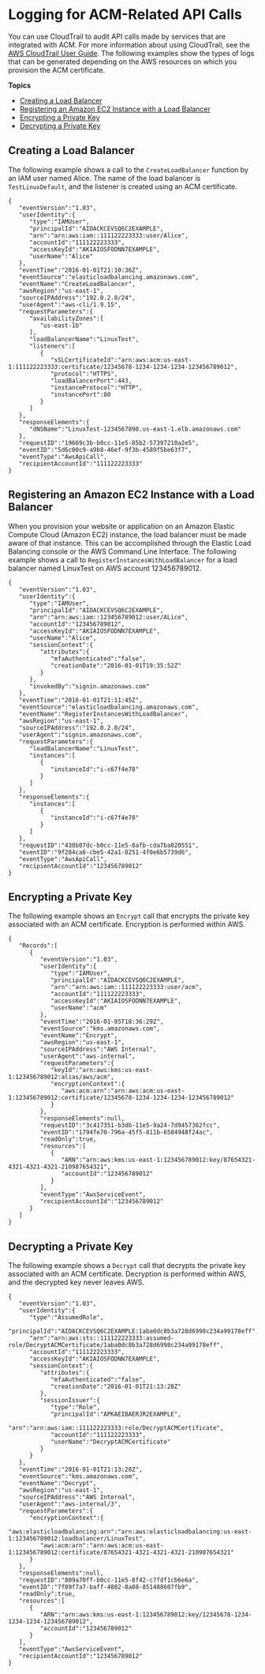 # Logging for ACM\-Related API Calls<a name="ct-related"></a>

You can use CloudTrail to audit API calls made by services that are integrated with ACM\. For more information about using CloudTrail, see the [AWS CloudTrail User Guide](https://docs.aws.amazon.com/awscloudtrail/latest/userguide/cloudtrail-user-guide.html)\. The following examples show the types of logs that can be generated depending on the AWS resources on which you provision the ACM certificate\. 

**Topics**
+ [Creating a Load Balancer](#ct-related-lb)
+ [Registering an Amazon EC2 Instance with a Load Balancer](#ct-related-ec2)
+ [Encrypting a Private Key](#ct-related-encrypt)
+ [Decrypting a Private Key](#ct-related-decrypt)

## Creating a Load Balancer<a name="ct-related-lb"></a>

The following example shows a call to the `CreateLoadBalancer` function by an IAM user named Alice\. The name of the load balancer is `TestLinuxDefault`, and the listener is created using an ACM certificate\. 

```
{
   "eventVersion":"1.03",
   "userIdentity":{
      "type":"IAMUser",
      "principalId":"AIDACKCEVSQ6C2EXAMPLE",
      "arn":"arn:aws:iam::111122223333:user/Alice",
      "accountId":"111122223333",
      "accessKeyId":"AKIAIOSFODNN7EXAMPLE",
      "userName":"Alice"
   },
   "eventTime":"2016-01-01T21:10:36Z",
   "eventSource":"elasticloadbalancing.amazonaws.com",
   "eventName":"CreateLoadBalancer",
   "awsRegion":"us-east-1",
   "sourceIPAddress":"192.0.2.0/24",
   "userAgent":"aws-cli/1.9.15",
   "requestParameters":{
      "availabilityZones":[
         "us-east-1b"
      ],
      "loadBalancerName":"LinuxTest",
      "listeners":[
         {
            "sSLCertificateId":"arn:aws:acm:us-east-1:111122223333:certificate/12345678-1234-1234-1234-123456789012",
            "protocol":"HTTPS",
            "loadBalancerPort":443,
            "instanceProtocol":"HTTP",
            "instancePort":80
         }
      ]
   },
   "responseElements":{
      "dNSName":"LinuxTest-1234567890.us-east-1.elb.amazonaws.com"
   },
   "requestID":"19669c3b-b0cc-11e5-85b2-57397210a2e5",
   "eventID":"5d6c00c9-a9b8-46ef-9f3b-4589f5be63f7",
   "eventType":"AwsApiCall",
   "recipientAccountId":"111122223333"
}
```

## Registering an Amazon EC2 Instance with a Load Balancer<a name="ct-related-ec2"></a>

When you provision your website or application on an Amazon Elastic Compute Cloud \(Amazon EC2\) instance, the load balancer must be made aware of that instance\. This can be accomplished through the Elastic Load Balancing console or the AWS Command Line Interface\. The following example shows a call to `RegisterInstancesWithLoadBalancer` for a load balancer named LinuxTest on AWS account 123456789012\. 

```
{
   "eventVersion":"1.03",
   "userIdentity":{
      "type":"IAMUser",
      "principalId":"AIDACKCEVSQ6C2EXAMPLE",
      "arn":"arn:aws:iam::123456789012:user/ALice",
      "accountId":"123456789012",
      "accessKeyId":"AKIAIOSFODNN7EXAMPLE",
      "userName":"Alice",
      "sessionContext":{
         "attributes":{
            "mfaAuthenticated":"false",
            "creationDate":"2016-01-01T19:35:52Z"
         }
      },
      "invokedBy":"signin.amazonaws.com"
   },
   "eventTime":"2016-01-01T21:11:45Z",
   "eventSource":"elasticloadbalancing.amazonaws.com",
   "eventName":"RegisterInstancesWithLoadBalancer",
   "awsRegion":"us-east-1",
   "sourceIPAddress":"192.0.2.0/24",
   "userAgent":"signin.amazonaws.com",
   "requestParameters":{
      "loadBalancerName":"LinuxTest",
      "instances":[
         {
            "instanceId":"i-c67f4e78"
         }
      ]
   },
   "responseElements":{
      "instances":[
         {
            "instanceId":"i-c67f4e78"
         }
      ]
   },
   "requestID":"438b07dc-b0cc-11e5-8afb-cda7ba020551",
   "eventID":"9f284ca6-cbe5-42a1-8251-4f0e6b5739d6",
   "eventType":"AwsApiCall",
   "recipientAccountId":"123456789012"
}
```

## Encrypting a Private Key<a name="ct-related-encrypt"></a>

The following example shows an `Encrypt` call that encrypts the private key associated with an ACM certificate\. Encryption is performed within AWS\. 

```
{
   "Records":[
      {
         "eventVersion":"1.03",
         "userIdentity":{
            "type":"IAMUser",
            "principalId":"AIDACKCEVSQ6C2EXAMPLE",
            "arn":"arn:aws:iam::111122223333:user/acm",
            "accountId":"111122223333",
            "accessKeyId":"AKIAIOSFODNN7EXAMPLE",
            "userName":"acm"
         },
         "eventTime":"2016-01-05T18:36:29Z",
         "eventSource":"kms.amazonaws.com",
         "eventName":"Encrypt",
         "awsRegion":"us-east-1",
         "sourceIPAddress":"AWS Internal",
         "userAgent":"aws-internal",
         "requestParameters":{
            "keyId":"arn:aws:kms:us-east-1:123456789012:alias/aws/acm",
            "encryptionContext":{
               "aws:acm:arn":"arn:aws:acm:us-east-1:123456789012:certificate/12345678-1234-1234-1234-123456789012"
            }
         },
         "responseElements":null,
         "requestID":"3c417351-b3db-11e5-9a24-7d9457362fcc",
         "eventID":"1794fe70-796a-45f5-811b-6584948f24ac",
         "readOnly":true,
         "resources":[
            {
               "ARN":"arn:aws:kms:us-east-1:123456789012:key/87654321-4321-4321-4321-210987654321",
               "accountId":"123456789012"
            }
         ],
         "eventType":"AwsServiceEvent",
         "recipientAccountId":"123456789012"
      }
   ]
}
```

## Decrypting a Private Key<a name="ct-related-decrypt"></a>

The following example shows a `Decrypt` call that decrypts the private key associated with an ACM certificate\. Decryption is performed within AWS, and the decrypted key never leaves AWS\. 

```
{
   "eventVersion":"1.03",
   "userIdentity":{
      "type":"AssumedRole",
      "principalId":"AIDACKCEVSQ6C2EXAMPLE:1aba0dc8b3a728d6998c234a99178eff",
      "arn":"arn:aws:sts::111122223333:assumed-role/DecryptACMCertificate/1aba0dc8b3a728d6998c234a99178eff",
      "accountId":"111122223333",
      "accessKeyId":"AKIAIOSFODNN7EXAMPLE",
      "sessionContext":{
         "attributes":{
            "mfaAuthenticated":"false",
            "creationDate":"2016-01-01T21:13:28Z"
         },
         "sessionIssuer":{
            "type":"Role",
            "principalId":"APKAEIBAERJR2EXAMPLE",
            "arn":"arn:aws:iam::111122223333:role/DecryptACMCertificate",
            "accountId":"111122223333",
            "userName":"DecryptACMCertificate"
         }
      }
   },
   "eventTime":"2016-01-01T21:13:28Z",
   "eventSource":"kms.amazonaws.com",
   "eventName":"Decrypt",
   "awsRegion":"us-east-1",
   "sourceIPAddress":"AWS Internal",
   "userAgent":"aws-internal/3",
   "requestParameters":{
      "encryptionContext":{
         "aws:elasticloadbalancing:arn":"arn:aws:elasticloadbalancing:us-east-1:123456789012:loadbalancer/LinuxTest",
         "aws:acm:arn":"arn:aws:acm:us-east-1:123456789012:certificate/87654321-4321-4321-4321-210987654321"
      }
   },
   "responseElements":null,
   "requestID":"809a70ff-b0cc-11e5-8f42-c7fdf1cb6e6a",
   "eventID":"7f89f7a7-baff-4802-8a88-851488607fb9",
   "readOnly":true,
   "resources":[
      {
         "ARN":"arn:aws:kms:us-east-1:123456789012:key/12345678-1234-1234-1234-123456789012",
         "accountId":"123456789012"
      }
   ],
   "eventType":"AwsServiceEvent",
   "recipientAccountId":"123456789012"
}
```